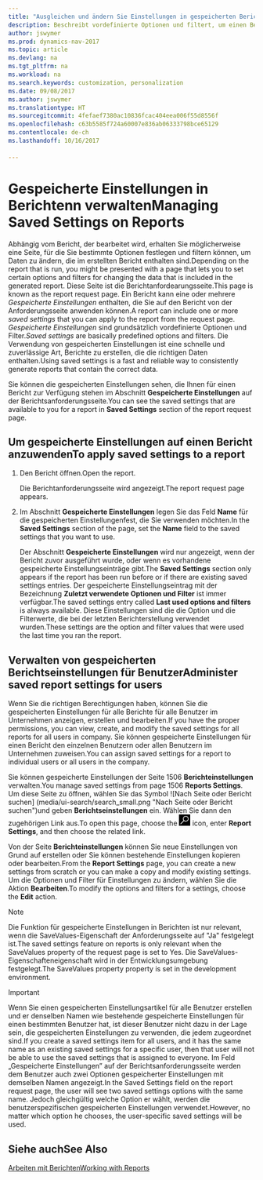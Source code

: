 ```yaml
---
title: "Ausgleichen und ändern Sie Einstellungen in gespeicherten Berichten"
description: Beschreibt vordefinierte Optionen und filtert, um einen Bericht anzupassen und die richtigen Daten zu generieren.
author: jswymer
ms.prod: dynamics-nav-2017
ms.topic: article
ms.devlang: na
ms.tgt_pltfrm: na
ms.workload: na
ms.search.keywords: customization, personalization
ms.date: 09/08/2017
ms.author: jswymer
ms.translationtype: HT
ms.sourcegitcommit: 4fefaef7380ac10836fcac404eea006f55d8556f
ms.openlocfilehash: c63b5585f724a60007e836ab06333798bce65129
ms.contentlocale: de-ch
ms.lasthandoff: 10/16/2017

---
```

# <a name="managing-saved-settings-on-reports"></a><span data-ttu-id="b3586-103">Gespeicherte Einstellungen in Berichtenn verwalten</span><span class="sxs-lookup"><span data-stu-id="b3586-103">Managing Saved Settings on Reports</span></span>
<span data-ttu-id="b3586-104">Abhängig vom Bericht, der bearbeitet wird, erhalten Sie möglicherweise eine Seite, für die Sie bestimmte Optionen festlegen und filtern können, um Daten zu ändern, die im erstellten Bericht enthalten sind.</span><span class="sxs-lookup"><span data-stu-id="b3586-104">Depending on the report that is run, you might be presented with a page that lets you to set certain options and filters for changing the data that is included in the generated report.</span></span> <span data-ttu-id="b3586-105">Diese Seite ist die Berichtanfordearungsseite.</span><span class="sxs-lookup"><span data-stu-id="b3586-105">This page is known as the report request page.</span></span> <span data-ttu-id="b3586-106">Ein Bericht kann eine oder mehrere *Gespeicherte Einstellungen* enthalten, die Sie auf den Bericht von der Anforderungsseite anwenden können.</span><span class="sxs-lookup"><span data-stu-id="b3586-106">A report can include one or more *saved settings* that you can apply to the report from the request page.</span></span> <span data-ttu-id="b3586-107">*Gespeicherte Einstellungen* sind grundsätzlich vordefinierte Optionen und Filter.</span><span class="sxs-lookup"><span data-stu-id="b3586-107">*Saved settings* are basically predefined options and filters.</span></span> <span data-ttu-id="b3586-108">Die Verwendung von gespeicherten Einstellungen ist eine schnelle und zuverlässige Art, Berichte zu erstellen, die die richtigen Daten enthalten.</span><span class="sxs-lookup"><span data-stu-id="b3586-108">Using saved settings is a fast and reliable way to consistently generate reports that contain the correct data.</span></span>

<span data-ttu-id="b3586-109">Sie können die gespeicherten Einstellungen sehen, die Ihnen für einen Bericht zur Verfügung stehen im Abschnitt **Gespeicherte Einstellungen** auf der Berichtsanforderungsseite.</span><span class="sxs-lookup"><span data-stu-id="b3586-109">You can see the saved settings that are available to you for a report in **Saved Settings** section of the report request page.</span></span>  

## <a name="to-apply-saved-settings-to-a-report"></a><span data-ttu-id="b3586-110">Um gespeicherte Einstellungen auf einen Bericht anzuwenden</span><span class="sxs-lookup"><span data-stu-id="b3586-110">To apply saved settings to a report</span></span>
1. <span data-ttu-id="b3586-111">Den Bericht öffnen.</span><span class="sxs-lookup"><span data-stu-id="b3586-111">Open the report.</span></span>

   <span data-ttu-id="b3586-112">Die Berichtanforderungsseite wird angezeigt.</span><span class="sxs-lookup"><span data-stu-id="b3586-112">The report request page appears.</span></span>    
2. <span data-ttu-id="b3586-113">Im Abschnitt **Gespeicherte Einstellungen** legen Sie das Feld **Name** für die gespeicherten Einstellungenfest, die Sie verwenden möchten.</span><span class="sxs-lookup"><span data-stu-id="b3586-113">In the **Saved Settings** section of the page, set the **Name** field  to the saved settings that you want to use.</span></span>

   <span data-ttu-id="b3586-114">Der Abschnitt **Gespeicherte Einstellungen** wird nur angezeigt, wenn der Bericht zuvor ausgeführt wurde, oder wenn es vorhandene gespeicherte Einstellungseinträge gibt.</span><span class="sxs-lookup"><span data-stu-id="b3586-114">The **Saved Settings** section only appears if the report has been run before or if there are existing saved settings entries.</span></span> <span data-ttu-id="b3586-115">Der gespeicherte Einstellungseintrag mit der Bezeichnung **Zuletzt verwendete Optionen und Filter** ist immer verfügbar.</span><span class="sxs-lookup"><span data-stu-id="b3586-115">The saved settings entry called **Last used options and filters** is always available.</span></span> <span data-ttu-id="b3586-116">Diese Einstellungen sind die die Option und die Filterwerte, die bei der letzten Berichterstellung verwendet wurden.</span><span class="sxs-lookup"><span data-stu-id="b3586-116">These settings are the option and filter values that were used the last time you ran the report.</span></span>

## <a name="administer-saved-report-settings-for-users"></a><span data-ttu-id="b3586-117">Verwalten von gespeicherten Berichtseinstellungen für Benutzer</span><span class="sxs-lookup"><span data-stu-id="b3586-117">Administer saved report settings for users</span></span>
<span data-ttu-id="b3586-118">Wenn Sie die richtigen Berechtigungen haben, können Sie die gespeicherten Einstellungen für alle Berichte für alle Benutzer im Unternehmen anzeigen, erstellen und bearbeiten.</span><span class="sxs-lookup"><span data-stu-id="b3586-118">If you have the proper permissions, you can view, create, and modify the saved settings for all reports for all users in company.</span></span> <span data-ttu-id="b3586-119">Sie können gespeicherte Einstellungen für einen Bericht den einzelnen Benutzern oder allen Benutzern im Unternehmen zuweisen.</span><span class="sxs-lookup"><span data-stu-id="b3586-119">You can assign saved settings for a report to individual users or all users in the company.</span></span>

<span data-ttu-id="b3586-120">Sie können gespeicherte Einstellungen der Seite 1506 **Berichteinstellungen** verwalten.</span><span class="sxs-lookup"><span data-stu-id="b3586-120">You manage saved settings from page 1506 **Reports Settings**.</span></span> <span data-ttu-id="b3586-121">Um diese Seite zu öffnen, wählen Sie das Symbol ![Nach Seite oder Bericht suchen] (media/ui-search/search_small.png "Nach Seite oder Bericht suchen")und geben **Berichtseinstellungen** ein. Wählen Sie dann den zugehörigen Link aus.</span><span class="sxs-lookup"><span data-stu-id="b3586-121">To open this page, choose the ![Search for Page or Report](media/ui-search/search_small.png "Search for Page or Report icon") icon, enter **Report Settings**, and then choose the related link.</span></span>

<span data-ttu-id="b3586-122">Von der Seite **Berichteinstellungen** können Sie neue Einstellungen von Grund auf erstellen oder Sie können bestehende Einstellungen kopieren oder bearbeiten.</span><span class="sxs-lookup"><span data-stu-id="b3586-122">From the **Report Settings** page, you can create a new settings from scratch or you can make a copy and modify existing settings.</span></span> <span data-ttu-id="b3586-123">Um die Optionen und Filter für Einstellungen zu ändern, wählen Sie die Aktion **Bearbeiten**.</span><span class="sxs-lookup"><span data-stu-id="b3586-123">To modify the options and filters for a settings, choose the **Edit** action.</span></span>

> [!NOTE]
> <span data-ttu-id="b3586-124">Die Funktion für gespeicherte Einstellungen in Berichten ist nur relevant, wenn die SaveValues-Eigenschaft der Anforderungsseite auf "Ja" festgelegt ist.</span><span class="sxs-lookup"><span data-stu-id="b3586-124">The saved settings feature on reports is only relevant when the SaveValues property of the request page is set to Yes.</span></span> <span data-ttu-id="b3586-125">Die SaveValues-Eigenschafteneigenschaft wird in der Entwicklungsumgebung festgelegt.</span><span class="sxs-lookup"><span data-stu-id="b3586-125">The SaveValues property property is set in the development environment.</span></span>  

> [!Important]
> <span data-ttu-id="b3586-126">Wenn Sie einen gespeicherten Einstellungsartikel für alle Benutzer erstellen und er denselben Namen wie bestehende gespeicherte Einstellungen für einen bestimmten Benutzer hat, ist dieser Benutzer nicht dazu in der Lage sein, die gespeicherten Einstellungen zu verwenden, die jedem zugeordnet sind.</span><span class="sxs-lookup"><span data-stu-id="b3586-126">If you create a saved settings item for all users, and it has the same name as an existing saved settings for a specific user, then that user will not be able to use the saved settings that is assigned to everyone.</span></span>  <span data-ttu-id="b3586-127">Im Feld „Gespeicherte Einstellungen” auf der Berichtsanforderungsseite werden dem Benutzer auch zwei Optionen gespeicherter Einstellungen mit demselben Namen angezeigt.</span><span class="sxs-lookup"><span data-stu-id="b3586-127">In the Saved Settings field on the report request page, the user will see two saved settings options with the same name.</span></span> <span data-ttu-id="b3586-128">Jedoch gleichgültig welche Option er wählt, werden die benutzerspezifischen gespeicherten Einstellungen verwendet.</span><span class="sxs-lookup"><span data-stu-id="b3586-128">However, no matter which option he chooses, the user-specific saved settings will be used.</span></span>

## <a name="see-also"></a><span data-ttu-id="b3586-129">Siehe auch</span><span class="sxs-lookup"><span data-stu-id="b3586-129">See Also</span></span>
[<span data-ttu-id="b3586-130">Arbeiten mit Berichten</span><span class="sxs-lookup"><span data-stu-id="b3586-130">Working with Reports</span></span>](ui-work-report.md)  

